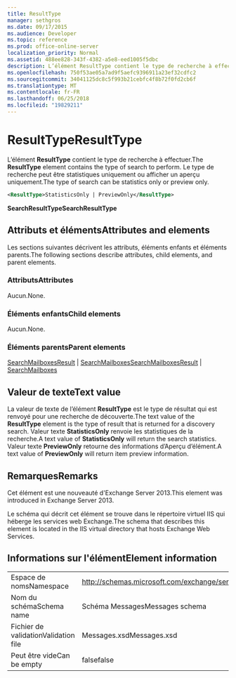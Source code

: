 ```yaml
---
title: ResultType
manager: sethgros
ms.date: 09/17/2015
ms.audience: Developer
ms.topic: reference
ms.prod: office-online-server
localization_priority: Normal
ms.assetid: 488ee828-343f-4382-a5e8-eed1005f5dbc
description: L’élément ResultType contient le type de recherche à effectuer. Le type de recherche peut être statistiques uniquement ou afficher un aperçu uniquement.
ms.openlocfilehash: 750f53ae05a7ad9f5aefc9396911a23ef32cdfc2
ms.sourcegitcommit: 34041125dc8c5f993b21cebfc4f8b72f0fd2cb6f
ms.translationtype: MT
ms.contentlocale: fr-FR
ms.lasthandoff: 06/25/2018
ms.locfileid: "19829211"
---
```

# <a name="resulttype"></a><span data-ttu-id="aa90c-104">ResultType</span><span class="sxs-lookup"><span data-stu-id="aa90c-104">ResultType</span></span>

<span data-ttu-id="aa90c-105">L’élément **ResultType** contient le type de recherche à effectuer.</span><span class="sxs-lookup"><span data-stu-id="aa90c-105">The **ResultType** element contains the type of search to perform.</span></span> <span data-ttu-id="aa90c-106">Le type de recherche peut être statistiques uniquement ou afficher un aperçu uniquement.</span><span class="sxs-lookup"><span data-stu-id="aa90c-106">The type of search can be statistics only or preview only.</span></span> 
  
```XML
<ResultType>StatisticsOnly | PreviewOnly</ResultType>
```

 <span data-ttu-id="aa90c-107">**SearchResultType**</span><span class="sxs-lookup"><span data-stu-id="aa90c-107">**SearchResultType**</span></span>
## <a name="attributes-and-elements"></a><span data-ttu-id="aa90c-108">Attributs et éléments</span><span class="sxs-lookup"><span data-stu-id="aa90c-108">Attributes and elements</span></span>

<span data-ttu-id="aa90c-109">Les sections suivantes décrivent les attributs, éléments enfants et éléments parents.</span><span class="sxs-lookup"><span data-stu-id="aa90c-109">The following sections describe attributes, child elements, and parent elements.</span></span>
  
### <a name="attributes"></a><span data-ttu-id="aa90c-110">Attributs</span><span class="sxs-lookup"><span data-stu-id="aa90c-110">Attributes</span></span>

<span data-ttu-id="aa90c-111">Aucun.</span><span class="sxs-lookup"><span data-stu-id="aa90c-111">None.</span></span>
  
### <a name="child-elements"></a><span data-ttu-id="aa90c-112">Éléments enfants</span><span class="sxs-lookup"><span data-stu-id="aa90c-112">Child elements</span></span>

<span data-ttu-id="aa90c-113">Aucun.</span><span class="sxs-lookup"><span data-stu-id="aa90c-113">None.</span></span>
  
### <a name="parent-elements"></a><span data-ttu-id="aa90c-114">Éléments parents</span><span class="sxs-lookup"><span data-stu-id="aa90c-114">Parent elements</span></span>

<span data-ttu-id="aa90c-115">[SearchMailboxesResult](searchmailboxesresult.md) | [SearchMailboxes](searchmailboxes.md)</span><span class="sxs-lookup"><span data-stu-id="aa90c-115">[SearchMailboxesResult](searchmailboxesresult.md) | [SearchMailboxes](searchmailboxes.md)</span></span>
  
## <a name="text-value"></a><span data-ttu-id="aa90c-116">Valeur de texte</span><span class="sxs-lookup"><span data-stu-id="aa90c-116">Text value</span></span>

<span data-ttu-id="aa90c-117">La valeur de texte de l’élément **ResultType** est le type de résultat qui est renvoyé pour une recherche de découverte.</span><span class="sxs-lookup"><span data-stu-id="aa90c-117">The text value of the **ResultType** element is the type of result that is returned for a discovery search.</span></span> <span data-ttu-id="aa90c-118">Valeur texte **StatisticsOnly** renvoie les statistiques de la recherche.</span><span class="sxs-lookup"><span data-stu-id="aa90c-118">A text value of **StatisticsOnly** will return the search statistics.</span></span> <span data-ttu-id="aa90c-119">Valeur texte **PreviewOnly** retourne des informations d’Aperçu d’élément.</span><span class="sxs-lookup"><span data-stu-id="aa90c-119">A text value of **PreviewOnly** will return item preview information.</span></span> 
  
## <a name="remarks"></a><span data-ttu-id="aa90c-120">Remarques</span><span class="sxs-lookup"><span data-stu-id="aa90c-120">Remarks</span></span>

<span data-ttu-id="aa90c-121">Cet élément est une nouveauté d'Exchange Server 2013.</span><span class="sxs-lookup"><span data-stu-id="aa90c-121">This element was introduced in Exchange Server 2013.</span></span>
  
<span data-ttu-id="aa90c-122">Le schéma qui décrit cet élément se trouve dans le répertoire virtuel IIS qui héberge les services web Exchange.</span><span class="sxs-lookup"><span data-stu-id="aa90c-122">The schema that describes this element is located in the IIS virtual directory that hosts Exchange Web Services.</span></span>
  
## <a name="element-information"></a><span data-ttu-id="aa90c-123">Informations sur l'élément</span><span class="sxs-lookup"><span data-stu-id="aa90c-123">Element information</span></span>

|||
|:-----|:-----|
|<span data-ttu-id="aa90c-124">Espace de noms</span><span class="sxs-lookup"><span data-stu-id="aa90c-124">Namespace</span></span>  <br/> |http://schemas.microsoft.com/exchange/services/2006/messages  <br/> |
|<span data-ttu-id="aa90c-125">Nom du schéma</span><span class="sxs-lookup"><span data-stu-id="aa90c-125">Schema name</span></span>  <br/> |<span data-ttu-id="aa90c-126">Schéma Messages</span><span class="sxs-lookup"><span data-stu-id="aa90c-126">Messages schema</span></span>  <br/> |
|<span data-ttu-id="aa90c-127">Fichier de validation</span><span class="sxs-lookup"><span data-stu-id="aa90c-127">Validation file</span></span>  <br/> |<span data-ttu-id="aa90c-128">Messages.xsd</span><span class="sxs-lookup"><span data-stu-id="aa90c-128">Messages.xsd</span></span>  <br/> |
|<span data-ttu-id="aa90c-129">Peut être vide</span><span class="sxs-lookup"><span data-stu-id="aa90c-129">Can be empty</span></span>  <br/> |<span data-ttu-id="aa90c-130">false</span><span class="sxs-lookup"><span data-stu-id="aa90c-130">false</span></span>  <br/> |
   

